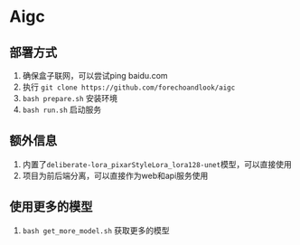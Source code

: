 # Aigc

## 部署方式 

1. 确保盒子联网，可以尝试ping baidu.com 
2. 执行 `git clone https://github.com/forechoandlook/aigc` 
3. `bash prepare.sh` 安装环境 
4. `bash run.sh` 启动服务

## 额外信息 
1. 内置了`deliberate-lora_pixarStyleLora_lora128-unet`模型，可以直接使用
2. 项目为前后端分离，可以直接作为web和api服务使用


## 使用更多的模型
1. `bash get_more_model.sh` 获取更多的模型